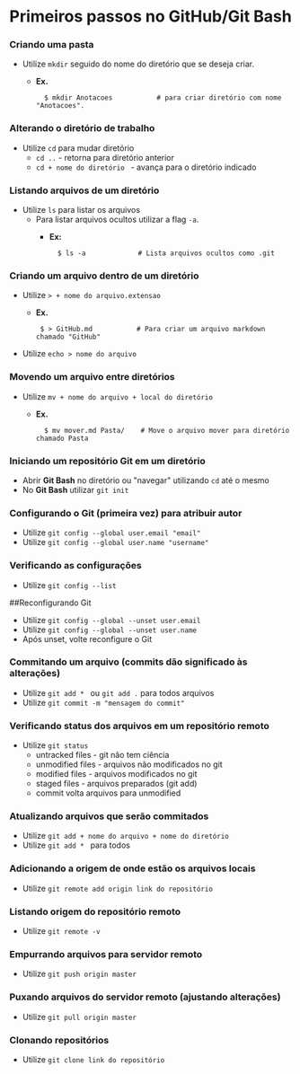 # Primeiros passos no GitHub/Git Bash

### Criando uma pasta

- Utilize `mkdir` seguido do nome do diretório que se deseja criar.
	- **Ex.**
		
			$ mkdir Anotacoes 			# para criar diretório com nome "Anotacoes".

### Alterando o diretório de trabalho

 - Utilize `cd` para mudar diretório
 	- `cd ..` - retorna para diretório anterior
 	- `cd + nome do diretório ` - avança para o diretório indicado

### Listando arquivos de um diretório
 - Utilize `ls` para listar os arquivos
	- Para listar arquivos ocultos utilizar a flag `-a`. 
		- **Ex:**
		 
		 		$ ls -a				# Lista arquivos ocultos como .git

### Criando um arquivo dentro de um diretório
 - Utilize `> + nome do arquivo.extensao` 
	 - **Ex.** 
	 	
			$ > GitHub.md 			# Para criar um arquivo markdown chamado "GitHub"
 - Utilize `echo > nome do arquivo`

### Movendo um arquivo entre diretórios
 - Utilize `mv + nome do arquivo + local do diretório`
	- **Ex.**
	
			$ mv mover.md Pasta/	# Move o arquivo mover para diretório chamado Pasta
 
### Iniciando um repositório Git em um diretório
 - Abrir **Git Bash** no diretório ou "navegar" utilizando `cd` até o mesmo
 - No **Git Bash** utilizar `git init` 

### Configurando o Git (primeira vez) para atribuir autor
 - Utilize `git config --global user.email "email"`
 - Utilize `git config --global user.name "username"`

### Verificando as configurações
 - Utilize `git config --list`

##Reconfigurando Git
 - Utilize `git config --global --unset user.email`
 - Utilize `git config --global --unset user.name`
 - Após unset, volte reconfigure o Git

### Commitando um arquivo (commits dão significado às alterações)
 - Utilize `git add * ` ou `git add .` para todos arquivos
 - Utilize `git commit -m "mensagem do commit"`

### Verificando status dos arquivos em um repositório remoto
 - Utilize `git status`
	 - untracked files - git não tem ciência
	 - unmodified files - arquivos não modificados no git
	 - modified files - arquivos modificados no git
	 - staged files - arquivos preparados (git add)
	 - commit volta arquivos para unmodified

### Atualizando arquivos que serão commitados
 - Utilize `git add + nome do arquivo + nome do diretório`
 - Utilize `git add * ` para todos

### Adicionando a origem de onde estão os arquivos locais
- Utilize `git remote add origin link do repositório`

### Listando origem do repositório remoto
 - Utilize `git remote -v`


### Empurrando arquivos para servidor remoto
 - Utilize `git push origin master`

### Puxando arquivos do servidor remoto (ajustando alterações)
 - Utilize `git pull origin master`

### Clonando repositórios
 - Utilize `git clone link do repositório`

